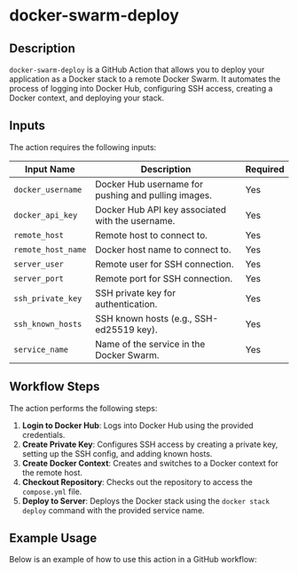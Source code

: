 # docker-swarm-deploy

## Description
`docker-swarm-deploy` is a GitHub Action that allows you to deploy your application as a Docker stack to a remote Docker Swarm. It automates the process of logging into Docker Hub, configuring SSH access, creating a Docker context, and deploying your stack.

## Inputs
The action requires the following inputs:

| Input Name          | Description                                           | Required |
|---------------------|-------------------------------------------------------|----------|
| `docker_username`   | Docker Hub username for pushing and pulling images.   | Yes      |
| `docker_api_key`    | Docker Hub API key associated with the username.      | Yes      |
| `remote_host`       | Remote host to connect to.                            | Yes      |
| `remote_host_name`  | Docker host name to connect to.                       | Yes      |
| `server_user`       | Remote user for SSH connection.                       | Yes      |
| `server_port`       | Remote port for SSH connection.                       | Yes      |
| `ssh_private_key`   | SSH private key for authentication.                   | Yes      |
| `ssh_known_hosts`   | SSH known hosts (e.g., SSH-ed25519 key).              | Yes      |
| `service_name`      | Name of the service in the Docker Swarm.              | Yes      |

## Workflow Steps
The action performs the following steps:

1. **Login to Docker Hub**: Logs into Docker Hub using the provided credentials.
2. **Create Private Key**: Configures SSH access by creating a private key, setting up the SSH config, and adding known hosts.
3. **Create Docker Context**: Creates and switches to a Docker context for the remote host.
4. **Checkout Repository**: Checks out the repository to access the `compose.yml` file.
5. **Deploy to Server**: Deploys the Docker stack using the `docker stack deploy` command with the provided service name.

## Example Usage
Below is an example of how to use this action in a GitHub workflow:
